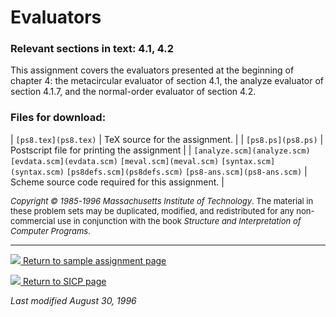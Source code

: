 # Evaluators

### Relevant sections in text: 4.1, 4.2

This assignment covers the evaluators presented at the beginning of chapter 4: the metacircular evaluator of section 4.1, the analyze evaluator of section 4.1.7, and the normal-order evaluator of section 4.2.

### Files for download:

| `[ps8.tex](ps8.tex)` | TeX source for the assignment. |
| `[ps8.ps](ps8.ps)` | Postscript file for printing the assignment |
| `[analyze.scm](analyze.scm)`
`[evdata.scm](evdata.scm)`
`[meval.scm](meval.scm)`
`[syntax.scm](syntax.scm)`
`[ps8defs.scm](ps8defs.scm)`
`[ps8-ans.scm](ps8-ans.scm)` | Scheme source code required for this assignment. |

<font size="-1">_Copyright © 1985-1996 Massachusetts Institute of Technology_.
The material in these problem sets may be duplicated, modified, and redistributed for any non-commercial use in conjunction with the book _Structure and Interpretation of Computer Programs_.</font>

* * *

[![](../back.gif) Return to sample assignment page](../../psets)

[![](../back.gif) Return to SICP page](/sicp)

_Last modified August 30, 1996_